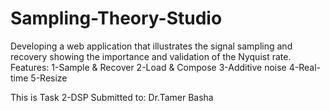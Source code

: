 # Sampling-Theory-Studio
Developing a web application that illustrates the signal sampling and recovery showing the importance and
validation of the Nyquist rate.
Features:
1-Sample & Recover
2-Load & Compose
3-Additive noise
4-Real-time
5-Resize


This is Task 2-DSP 
Submitted to: Dr.Tamer Basha
